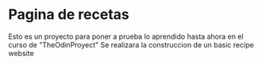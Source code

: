# Pagina de recetas

Esto es un proyecto para poner a prueba lo aprendido hasta ahora en el curso de "TheOdinProyect"
Se realizara la construccion de un basic recipe website
